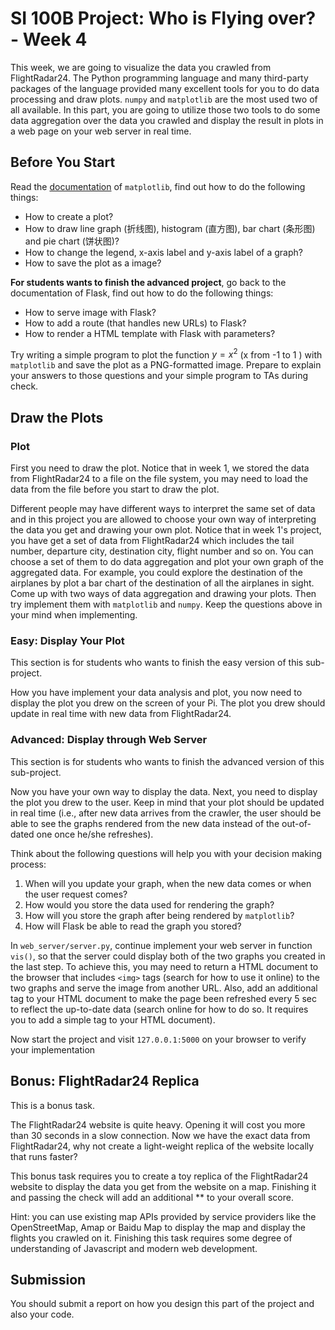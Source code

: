 # SI 100B Project: Who is Flying over? - Week 4

This week, we are going to visualize the data you crawled from FlightRadar24. The Python programming language and many third-party packages of the language provided many excellent tools for you to do data processing and draw plots. `numpy` and `matplotlib` are the most used two of all available. In this part, you are going to utilize those two tools to do some data aggregation over the data you crawled and display the result in plots in a web page on your web server in real time.

## Before You Start

Read the [documentation](https://matplotlib.org/contents.html) of `matplotlib`, find out how to do the following things:

- How to create a plot?
- How to draw line graph (折线图), histogram (直方图), bar chart (条形图) and pie chart (饼状图)?
- How to change the legend, x-axis label and y-axis label of a graph?
- How to save the plot as a image?

**For students wants to finish the advanced project**, go back to the documentation of Flask, find out how to do the following things:

- How to serve image with Flask?
- How to add a route (that handles new URLs) to Flask?
- How to render a HTML template with Flask with parameters?

Try writing a simple program to plot the function $y= x^2$ (x from -1 to 1 ) with `matplotlib` and save the plot as a PNG-formatted image. Prepare to explain your answers to those questions and your simple program to TAs during check.

## Draw the Plots

### Plot

First you need to draw the plot. Notice that in week 1, we stored the data from FlightRadar24 to a file on the file system, you may need to load the data from the file before you start to draw the plot.

Different people may have different ways to interpret the same set of data and in this project you are allowed to choose your own way of interpreting the data you get and drawing your own plot. Notice that in week 1's project, you have get a set of data from FlightRadar24 which includes the tail number, departure city, destination city, flight number and so on. You can choose a set of them to do data aggregation and plot your own graph of the aggregated data. For example, you could explore the destination of the airplanes by plot a bar chart of the destination of all the airplanes in sight. Come up with two ways of data aggregation and drawing your plots. Then try implement them with `matplotlib` and `numpy`. Keep the questions above in your mind when implementing.

### Easy: Display Your Plot

This section is for students who wants to finish the easy version of this sub-project.

How you have implement your data analysis and plot, you now need to display the plot you drew on the screen of your Pi. The plot you drew should update in real time with new data from FlightRadar24.

### Advanced: Display through Web Server

This section is for students who wants to finish the advanced version of this sub-project.

Now you have your own way to display the data. Next, you need to display the plot you drew to the user. Keep in mind that your plot should be updated in real time (i.e., after new data arrives from the crawler, the user should be able to see the graphs rendered from the new data instead of the out-of-dated one once he/she refreshes).

Think about the following questions will help you with your decision making process:

1. When will you update your graph, when the new data comes or when the user request comes?
2. How would you store the data used for rendering the graph?
3. How will you store the graph after being rendered by `matplotlib`?
4. How will Flask be able to read the graph you stored?

In `web_server/server.py`, continue implement your web server in function `vis()`, so that the server could display both of the two graphs you created in the last step. To achieve this, you may need to return a HTML document to the browser that includes `<img>` tags (search for how to use it online) to the two graphs and serve the image from another URL. Also, add an additional tag to your HTML document to make the page been refreshed every 5 sec to reflect the up-to-date data (search online for how to do so. It requires you to add a simple tag to your HTML document).

Now start the project and visit `127.0.0.1:5000` on your browser to verify your implementation

## Bonus: FlightRadar24 Replica

This is a bonus task.

The FlightRadar24 website is quite heavy. Opening it will cost you more than 30 seconds in a slow connection. Now we have the exact data from FlightRadar24, why not create a light-weight replica of the website locally that runs faster?

This bonus task requires you to create a toy replica of the FlightRadar24 website to display the data you get from the website on a map.  Finishing it and passing the check will add an additional ** to your overall score.

Hint: you can use existing map APIs provided by service providers like the OpenStreetMap, Amap or Baidu Map to display the map and display the flights you crawled on it. Finishing this task requires some degree of understanding of Javascript and modern web development.

## Submission

You should submit a report on how you design this part of the project and also your code.